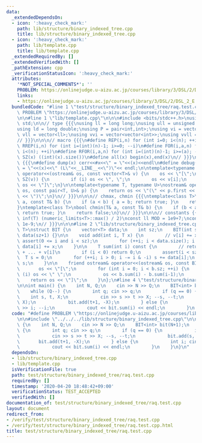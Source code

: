 ```yaml
---
data:
  _extendedDependsOn:
  - icon: ':heavy_check_mark:'
    path: lib/structure/binary_indexed_tree.cpp
    title: lib/structure/binary_indexed_tree.cpp
  - icon: ':heavy_check_mark:'
    path: lib/template.cpp
    title: lib/template.cpp
  _extendedRequiredBy: []
  _extendedVerifiedWith: []
  _pathExtension: cpp
  _verificationStatusIcon: ':heavy_check_mark:'
  attributes:
    '*NOT_SPECIAL_COMMENTS*': ''
    PROBLEM: https://onlinejudge.u-aizu.ac.jp/courses/library/3/DSL/2/DSL_2_E
    links:
    - https://onlinejudge.u-aizu.ac.jp/courses/library/3/DSL/2/DSL_2_E
  bundledCode: "#line 1 \"test/structure/binary_indexed_tree/raq.test.cpp\"\n#define\
    \ PROBLEM \"https://onlinejudge.u-aizu.ac.jp/courses/library/3/DSL/2/DSL_2_E\"\
    \n\n#line 1 \"lib/template.cpp\"\n\n\n#include <bits/stdc++.h>\nusing namespace\
    \ std;\n\n// type {{{\nusing ll = long long;\nusing ull = unsigned long long;\n\
    using ld = long double;\nusing P = pair<int,int>;\nusing vi = vector<int>;\nusing\
    \ vll = vector<ll>;\nusing vvi = vector<vector<int>>;\nusing vvll = vector<vector<ll>>;\n\
    // }}}\n\n\n// macro {{{\n#define REP(i,n) for (int i=0; i<(n); ++i)\n#define\
    \ RREP(i,n) for (int i=(int)(n)-1; i>=0; --i)\n#define FOR(i,a,n) for (int i=(a);\
    \ i<(n); ++i)\n#define RFOR(i,a,n) for (int i=(int)(n)-1; i>=(a); --i)\n\n#define\
    \ SZ(x) ((int)(x).size())\n#define all(x) begin(x),end(x)\n// }}}\n\n\n// debug\
    \ {{{\n#define dump(x) cerr<<#x<<\" = \"<<(x)<<endl\n#define debug(x) cerr<<#x<<\"\
    \ = \"<<(x)<<\" (L\"<<__LINE__<<\")\"<< endl;\n\ntemplate<typename T>\nostream&\
    \ operator<<(ostream& os, const vector<T>& v) {\n    os << \"[\";\n    REP (i,\
    \ SZ(v)) {\n        if (i) os << \", \";\n        os << v[i];\n    }\n    return\
    \ os << \"]\";\n}\n\ntemplate<typename T, typename U>\nostream& operator<<(ostream&\
    \ os, const pair<T, U>& p) {\n    return os << \"(\" << p.first << \" \" << p.second\
    \ << \")\";\n}\n// }}}\n\n\n// chmax, chmin {{{\ntemplate<class T>\nbool chmax(T&\
    \ a, const T& b) {\n    if (a < b) { a = b; return true; }\n    return false;\n\
    }\ntemplate<class T>\nbool chmin(T& a, const T& b) {\n    if (b < a) { a = b;\
    \ return true; }\n    return false;\n}\n// }}}\n\n\n// constants {{{\n#define\
    \ inf(T) (numeric_limits<T>::max() / 2)\nconst ll MOD = 1e9+7;\nconst ld EPS =\
    \ 1e-9;\n// }}}\n\n\n#line 2 \"lib/structure/binary_indexed_tree.cpp\"\n\ntemplate<typename\
    \ T>\nstruct BIT {\n    vector<T> data;\n    int sz;\n    BIT(int sz) : sz(sz),\
    \ data(sz+1) {}\n\n    void add(int i, T x) {\n        // v[i] += x;\n       \
    \ assert(0 <= i and i < sz);\n        for (++i; i < data.size(); i += i & -i)\
    \ data[i] += x;\n    }\n\n    T sum(int i) const {\n        // return v[0] + v[1]\
    \ + ... + v[i]\n        if (i < 0) return 0;\n        assert(i < sz);\n      \
    \  T s = 0;\n        for (++i; i > 0; i -= i & -i) s += data[i];\n        return\
    \ s;\n    }\n\n    friend ostream& operator<<(ostream& os, const BIT& b) {\n \
    \       os << \"[\";\n        for (int i = 0; i < b.sz; ++i) {\n            if\
    \ (i) os << \" \";\n            os << b.sum(i) - b.sum(i-1);\n        }\n    \
    \    return os << \"]\";\n    }\n};\n#line 4 \"test/structure/binary_indexed_tree/raq.test.cpp\"\
    \n\nint main() {\n    int N, Q;\n    cin >> N >> Q;\n    BIT<int> bit(N+1);\n\
    \    while (Q--) {\n        int q; cin >> q;\n        if (q == 0) {\n        \
    \    int s, t, X;\n            cin >> s >> t >> X; --s, --t;\n            bit.add(s,\
    \ X);\n            bit.add(t+1, -X);\n        } else {\n            int i; cin\
    \ >> i; --i;\n            cout << bit.sum(i) << endl;\n        }\n    }\n}\n"
  code: "#define PROBLEM \"https://onlinejudge.u-aizu.ac.jp/courses/library/3/DSL/2/DSL_2_E\"\
    \n\n#include \"../../../lib/structure/binary_indexed_tree.cpp\"\n\nint main()\
    \ {\n    int N, Q;\n    cin >> N >> Q;\n    BIT<int> bit(N+1);\n    while (Q--)\
    \ {\n        int q; cin >> q;\n        if (q == 0) {\n            int s, t, X;\n\
    \            cin >> s >> t >> X; --s, --t;\n            bit.add(s, X);\n     \
    \       bit.add(t+1, -X);\n        } else {\n            int i; cin >> i; --i;\n\
    \            cout << bit.sum(i) << endl;\n        }\n    }\n}\n"
  dependsOn:
  - lib/structure/binary_indexed_tree.cpp
  - lib/template.cpp
  isVerificationFile: true
  path: test/structure/binary_indexed_tree/raq.test.cpp
  requiredBy: []
  timestamp: '2020-04-20 18:48:42+09:00'
  verificationStatus: TEST_ACCEPTED
  verifiedWith: []
documentation_of: test/structure/binary_indexed_tree/raq.test.cpp
layout: document
redirect_from:
- /verify/test/structure/binary_indexed_tree/raq.test.cpp
- /verify/test/structure/binary_indexed_tree/raq.test.cpp.html
title: test/structure/binary_indexed_tree/raq.test.cpp
---
```

